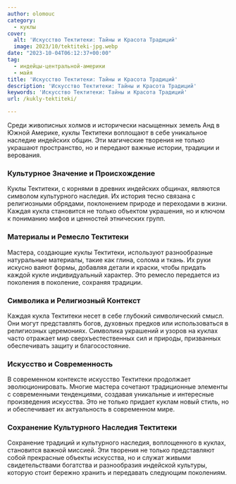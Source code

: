```yaml
---
author: olomouc
category:
  - куклы
cover:
  alt: 'Искусство Тектитеки: Тайны и Красота Традиций'
  image: 2023/10/tektiteki-jpg.webp
date: "2023-10-04T06:12:37+00:00"
tag:
  - индейцы-центральной-америки
  - майя
title: 'Искусство Тектитеки: Тайны и Красота Традиций'
description: 'Искусство Тектитеки: Тайны и Красота Традиций'
keywords: 'Искусство Тектитеки: Тайны и Красота Традиций'
url: /kukly-tektiteki/

---
```

Среди живописных холмов и исторически насыщенных земель Анд в Южной Америке, куклы Тектитеки воплощают в себе уникальное наследие индейских общин. Эти магические творения не только украшают пространство, но и передают важные истории, традиции и верования.

### Культурное Значение и Происхождение

Куклы Тектитеки, с корнями в древних индейских общинах, являются символом культурного наследия. Их история тесно связана с религиозными обрядами, поклонением природе и переходами в жизни. Каждая кукла становится не только объектом украшения, но и ключом к пониманию мифов и ценностей этнических групп.

### Материалы и Ремесло Тектитеки

Мастера, создающие куклы Тектитеки, используют разнообразные натуральные материалы, такие как глина, солома и ткань. Их руки искусно ваяют формы, добавляя детали и краски, чтобы придать каждой кукле индивидуальный характер. Это ремесло передается из поколения в поколение, сохраняя традиции.

### Символика и Религиозный Контекст

Каждая кукла Тектитеки несет в себе глубокий символический смысл. Они могут представлять богов, духовных предков или использоваться в религиозных церемониях. Символика украшений и узоров на куклах часто отражает мир сверхъестественных сил и природы, призванных обеспечивать защиту и благосостояние.

### Искусство и Современность

В современном контексте искусство Тектитеки продолжает эволюционировать. Многие мастера сочетают традиционные элементы с современными тенденциями, создавая уникальные и интересные произведения искусства. Это не только придает куклам новый стиль, но и обеспечивает их актуальность в современном мире.

### Сохранение Культурного Наследия Тектитеки

Сохранение традиций и культурного наследия, воплощенного в куклах, становится важной миссией. Эти творения не только представляют собой прекрасные объекты искусства, но и служат живыми свидетельствами богатства и разнообразия индейской культуры, которую стоит бережно хранить и передавать следующим поколениям.
